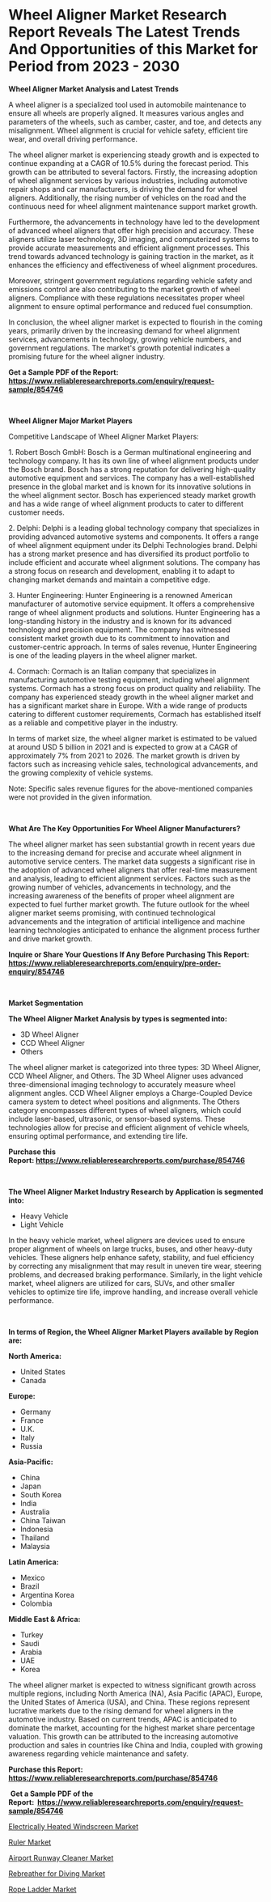 <p><h1>Wheel Aligner Market Research Report Reveals The Latest Trends And Opportunities of this Market for Period from 2023 - 2030</h1></p><p><strong>Wheel Aligner Market Analysis and Latest Trends</strong></p>
<p><p>A wheel aligner is a specialized tool used in automobile maintenance to ensure all wheels are properly aligned. It measures various angles and parameters of the wheels, such as camber, caster, and toe, and detects any misalignment. Wheel alignment is crucial for vehicle safety, efficient tire wear, and overall driving performance.</p><p>The wheel aligner market is experiencing steady growth and is expected to continue expanding at a CAGR of 10.5% during the forecast period. This growth can be attributed to several factors. Firstly, the increasing adoption of wheel alignment services by various industries, including automotive repair shops and car manufacturers, is driving the demand for wheel aligners. Additionally, the rising number of vehicles on the road and the continuous need for wheel alignment maintenance support market growth.</p><p>Furthermore, the advancements in technology have led to the development of advanced wheel aligners that offer high precision and accuracy. These aligners utilize laser technology, 3D imaging, and computerized systems to provide accurate measurements and efficient alignment processes. This trend towards advanced technology is gaining traction in the market, as it enhances the efficiency and effectiveness of wheel alignment procedures.</p><p>Moreover, stringent government regulations regarding vehicle safety and emissions control are also contributing to the market growth of wheel aligners. Compliance with these regulations necessitates proper wheel alignment to ensure optimal performance and reduced fuel consumption.</p><p>In conclusion, the wheel aligner market is expected to flourish in the coming years, primarily driven by the increasing demand for wheel alignment services, advancements in technology, growing vehicle numbers, and government regulations. The market's growth potential indicates a promising future for the wheel aligner industry.</p></p>
<p><strong>Get a Sample PDF of the Report:&nbsp; <a href="https://www.reliableresearchreports.com/enquiry/request-sample/854746">https://www.reliableresearchreports.com/enquiry/request-sample/854746</a></strong></p>
<p>&nbsp;</p>
<p><strong>Wheel Aligner Major Market Players</strong></p>
<p><p>Competitive Landscape of Wheel Aligner Market Players:</p><p>1. Robert Bosch GmbH: Bosch is a German multinational engineering and technology company. It has its own line of wheel alignment products under the Bosch brand. Bosch has a strong reputation for delivering high-quality automotive equipment and services. The company has a well-established presence in the global market and is known for its innovative solutions in the wheel alignment sector. Bosch has experienced steady market growth and has a wide range of wheel alignment products to cater to different customer needs.</p><p>2. Delphi: Delphi is a leading global technology company that specializes in providing advanced automotive systems and components. It offers a range of wheel alignment equipment under its Delphi Technologies brand. Delphi has a strong market presence and has diversified its product portfolio to include efficient and accurate wheel alignment solutions. The company has a strong focus on research and development, enabling it to adapt to changing market demands and maintain a competitive edge.</p><p>3. Hunter Engineering: Hunter Engineering is a renowned American manufacturer of automotive service equipment. It offers a comprehensive range of wheel alignment products and solutions. Hunter Engineering has a long-standing history in the industry and is known for its advanced technology and precision equipment. The company has witnessed consistent market growth due to its commitment to innovation and customer-centric approach. In terms of sales revenue, Hunter Engineering is one of the leading players in the wheel aligner market.</p><p>4. Cormach: Cormach is an Italian company that specializes in manufacturing automotive testing equipment, including wheel alignment systems. Cormach has a strong focus on product quality and reliability. The company has experienced steady growth in the wheel aligner market and has a significant market share in Europe. With a wide range of products catering to different customer requirements, Cormach has established itself as a reliable and competitive player in the industry.</p><p>In terms of market size, the wheel aligner market is estimated to be valued at around USD 5 billion in 2021 and is expected to grow at a CAGR of approximately 7% from 2021 to 2026. The market growth is driven by factors such as increasing vehicle sales, technological advancements, and the growing complexity of vehicle systems.</p><p>Note: Specific sales revenue figures for the above-mentioned companies were not provided in the given information.</p></p>
<p>&nbsp;</p>
<p><strong>What Are The Key Opportunities For Wheel Aligner Manufacturers?</strong></p>
<p><p>The wheel aligner market has seen substantial growth in recent years due to the increasing demand for precise and accurate wheel alignment in automotive service centers. The market data suggests a significant rise in the adoption of advanced wheel aligners that offer real-time measurement and analysis, leading to efficient alignment services. Factors such as the growing number of vehicles, advancements in technology, and the increasing awareness of the benefits of proper wheel alignment are expected to fuel further market growth. The future outlook for the wheel aligner market seems promising, with continued technological advancements and the integration of artificial intelligence and machine learning technologies anticipated to enhance the alignment process further and drive market growth.</p></p>
<p><strong>Inquire or Share Your Questions If Any Before Purchasing This Report: <a href="https://www.reliableresearchreports.com/enquiry/pre-order-enquiry/854746">https://www.reliableresearchreports.com/enquiry/pre-order-enquiry/854746</a></strong></p>
<p>&nbsp;</p>
<p><strong>Market Segmentation</strong></p>
<p><strong>The Wheel Aligner Market Analysis by types is segmented into:</strong></p>
<p><ul><li>3D Wheel Aligner</li><li>CCD Wheel Aligner</li><li>Others</li></ul></p>
<p><p>The wheel aligner market is categorized into three types: 3D Wheel Aligner, CCD Wheel Aligner, and Others. The 3D Wheel Aligner uses advanced three-dimensional imaging technology to accurately measure wheel alignment angles. CCD Wheel Aligner employs a Charge-Coupled Device camera system to detect wheel positions and alignments. The Others category encompasses different types of wheel aligners, which could include laser-based, ultrasonic, or sensor-based systems. These technologies allow for precise and efficient alignment of vehicle wheels, ensuring optimal performance, and extending tire life.</p></p>
<p><strong>Purchase this Report:&nbsp;<a href="https://www.reliableresearchreports.com/purchase/854746">https://www.reliableresearchreports.com/purchase/854746</a></strong></p>
<p>&nbsp;</p>
<p><strong>The Wheel Aligner Market Industry Research by Application is segmented into:</strong></p>
<p><ul><li>Heavy Vehicle</li><li>Light Vehicle</li></ul></p>
<p><p>In the heavy vehicle market, wheel aligners are devices used to ensure proper alignment of wheels on large trucks, buses, and other heavy-duty vehicles. These aligners help enhance safety, stability, and fuel efficiency by correcting any misalignment that may result in uneven tire wear, steering problems, and decreased braking performance. Similarly, in the light vehicle market, wheel aligners are utilized for cars, SUVs, and other smaller vehicles to optimize tire life, improve handling, and increase overall vehicle performance.</p></p>
<p>&nbsp;</p>
<p><strong>In terms of Region, the Wheel Aligner Market Players available by Region are:</strong></p>
<p>
    <p> <strong> North America: </strong>
        <ul>
            <li>United States</li>
            <li>Canada</li>
        </ul>
        </p> 
    <p> <strong> Europe: </strong>
        <ul>
            <li>Germany</li>
            <li>France</li>
            <li>U.K.</li>
            <li>Italy</li>
            <li>Russia</li>
        </ul>
        </p> 
    <p> <strong> Asia-Pacific: </strong>
        <ul>
            <li>China</li>
            <li>Japan</li>
            <li>South Korea</li>
            <li>India</li>
            <li>Australia</li>
            <li>China Taiwan</li>
            <li>Indonesia</li>
            <li>Thailand</li>
            <li>Malaysia</li>
        </ul>
        </p> 
    <p> <strong> Latin America: </strong>
        <ul>
            <li>Mexico</li>
            <li>Brazil</li>
            <li>Argentina Korea</li>
            <li>Colombia</li>
        </ul>
        </p> 
    <p> <strong> Middle East & Africa: </strong>
        <ul>
            <li>Turkey</li>
            <li>Saudi</li>
            <li>Arabia</li>
            <li>UAE</li>
            <li>Korea</li>
        </ul>
    </p>
    </p>
<p><p>The wheel aligner market is expected to witness significant growth across multiple regions, including North America (NA), Asia Pacific (APAC), Europe, the United States of America (USA), and China. These regions represent lucrative markets due to the rising demand for wheel aligners in the automotive industry. Based on current trends, APAC is anticipated to dominate the market, accounting for the highest market share percentage valuation. This growth can be attributed to the increasing automotive production and sales in countries like China and India, coupled with growing awareness regarding vehicle maintenance and safety.</p></p>
<p><strong>Purchase this Report: <a href="https://www.reliableresearchreports.com/purchase/854746">https://www.reliableresearchreports.com/purchase/854746</a></strong></p>
<p>&nbsp;<strong>Get a Sample PDF of the Report:&nbsp;&nbsp;<a href="https://www.reliableresearchreports.com/enquiry/request-sample/854746">https://www.reliableresearchreports.com/enquiry/request-sample/854746</a></strong></p>
<p><strong></strong></p>
<p><p><a href="https://github.com/luckyshygirl/Market-Research-Report-List-1/blob/main/electrically-heated-windscreen-market.md">Electrically Heated Windscreen Market</a></p><p><a href="https://medium.com/@sheetal.reportprime/ruler-market-research-report-its-history-and-forecast-2023-to-2030-8c45ab0cc2c3">Ruler Market</a></p><p><a href="https://github.com/gdfhhhj/Market-Research-Report-List-1/blob/main/airport-runway-cleaner-market.md">Airport Runway Cleaner Market</a></p><p><a href="https://medium.com/@reportprime04/decoding-rebreather-for-diving-market-metrics-market-share-trends-and-growth-patterns-2a4ca31a605e">Rebreather for Diving Market</a></p><p><a href="https://medium.com/@reportprime05/rope-ladder-market-furnishes-information-on-market-share-market-trends-and-market-growth-3058378a937d">Rope Ladder Market</a></p></p>